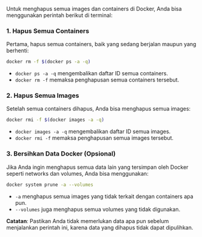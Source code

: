Untuk menghapus semua images dan containers di Docker, Anda bisa menggunakan perintah berikut di terminal:

### 1. Hapus Semua Containers
Pertama, hapus semua containers, baik yang sedang berjalan maupun yang berhenti:

```bash
docker rm -f $(docker ps -a -q)
```

- `docker ps -a -q` mengembalikan daftar ID semua containers.
- `docker rm -f` memaksa penghapusan semua containers tersebut.

### 2. Hapus Semua Images
Setelah semua containers dihapus, Anda bisa menghapus semua images:

```bash
docker rmi -f $(docker images -a -q)
```

- `docker images -a -q` mengembalikan daftar ID semua images.
- `docker rmi -f` memaksa penghapusan semua images tersebut.

### 3. Bersihkan Data Docker (Opsional)
Jika Anda ingin menghapus semua data lain yang tersimpan oleh Docker seperti networks dan volumes, Anda bisa menggunakan:

```bash
docker system prune -a --volumes
```

- `-a` menghapus semua images yang tidak terkait dengan containers apa pun.
- `--volumes` juga menghapus semua volumes yang tidak digunakan.

**Catatan**: Pastikan Anda tidak memerlukan data apa pun sebelum menjalankan perintah ini, karena data yang dihapus tidak dapat dipulihkan.